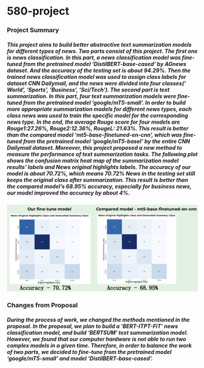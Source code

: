 # 580-project

### Project Summary
##### This project aims to build better abstractive text summarization models for different types of news. Two parts consist of this project. The first one is news classification. In this part,  a news classification model was fine-tuned from the pretrained model ‘DistilBERT-base-cased’ by AGnews dataset. And the accuracy of the testing set is about 94.29%. Then the trained news classification model was used to assign class labels for dataset CNN Dailymail, and the news were divided into four classes(' World’, ‘Sports’, ‘Business’, ‘Sci/Tech’). The second part is text summarization. In this part, four text summarization models were fine-tuned from the pretrained model ‘google/mT5-small’. In order to build more appropriate summarization models for different news types, each class news was used to train the specific model for the corresponding news type. In the end, the average Rouge score for four models are Rouge1:27.26%, Rouge2:12.36%, RougeL: 21.63%. This result is better than the compared model ‘mt5-base-finetuned-en-cnn’, which was fine-tuned from the pretrained model ‘google/mT5-basel’ by the entire CNN Dailymail dataset. Moreover, this project proposed a new method to measure the performance of text summarization tasks. The following plot shows the confusion matrix heat map of the summarization model results’ labels and News original highlights labels. The accuracy of our model is about 70.72%, which means 70.72% News in the testing set still keeps the original class after summarization. This result is better than the compared model’s 68.95% accuracy, especially for business news, our model improved the accuracy by about 4%.
![alt text](https://github.com/SiriRRR/580-project/blob/main/img/img1.png)

### Changes from Proposal
##### During the process of work, we changed the methods mentioned in the proposal. In the proposal, we plan to build a ‘BERT-ITPT-FiT’ news classification model, and build ‘BERTSUM’ text summarization model. However, we found that our computer hardware is not able to run two complex models in a given time. Therefore, in order to balance the work of two parts, we decided to fine-tune from the pretrained model ‘google/mT5-small’ and model ‘DistilBERT-base-cased’.
